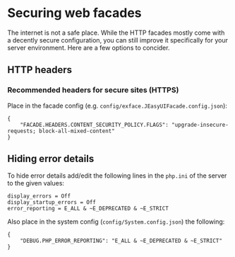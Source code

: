 # Securing web facades

The internet is not a safe place. While the HTTP facades mostly come with a decently secure configuration, you can still improve it specifically for your server environment. Here are a few options to concider.

## HTTP headers

### Recommended headers for secure sites (HTTPS)

Place in the facade config (e.g. `config/exface.JEasyUIFacade.config.json`):

```
{
	"FACADE.HEADERS.CONTENT_SECURITY_POLICY.FLAGS": "upgrade-insecure-requests; block-all-mixed-content"
}
```

## Hiding error details

To hide error details add/edit the following lines in the `php.ini` of the server to the given values:

```
display_errors = Off
display_startup_errors = Off
error_reporting = E_ALL & ~E_DEPRECATED & ~E_STRICT
```

Also place in the system config (`config/System.config.json`) the following:

```
{
	"DEBUG.PHP_ERROR_REPORTING": "E_ALL & ~E_DEPRECATED & ~E_STRICT"
}
```